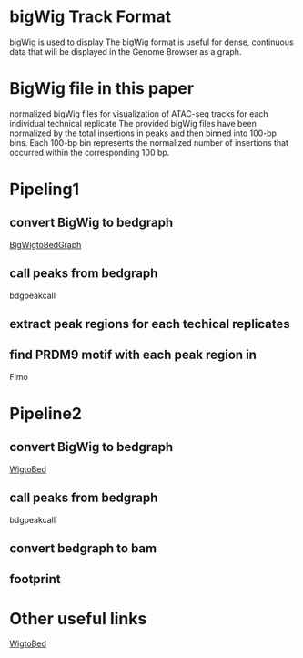 # bigWig Track Format
bigWig is used to display 
The bigWig format is useful for dense, continuous data that will be displayed in the Genome Browser as a graph.
# BigWig file in this paper
normalized bigWig files for visualization of ATAC-seq tracks for each individual technical replicate
The provided bigWig files have been normalized by the total insertions in peaks and then binned into 100-bp bins. Each 100-bp bin represents the normalized number of insertions that occurred within the corresponding 100 bp.
# Pipeling1
## convert BigWig to bedgraph
[BigWigtoBedGraph](https://genome.ucsc.edu/goldenPath/help/bigWig.html)
## call peaks from bedgraph
bdgpeakcall
## extract peak regions for each techical replicates
## find PRDM9 motif with each peak region in 
Fimo
# Pipeline2
## convert BigWig to bedgraph
[WigtoBed](http://barcwiki.wi.mit.edu/wiki/SOPs/coordinates)
## call peaks from bedgraph
bdgpeakcall
## convert bedgraph to bam
## footprint

# Other useful links
[WigtoBed](http://barcwiki.wi.mit.edu/wiki/SOPs/coordinates)
<!--stackedit_data:
eyJoaXN0b3J5IjpbLTEyNDI1ODQwNTQsMTc0NTI3MjU2Myw0OT
YyNTQ3MjEsMTc4NDQ0MzMzNSw1MzEwNjYxNDYsMjExMDYxMzMx
MCwyMDg2NDU1NzU1XX0=
-->